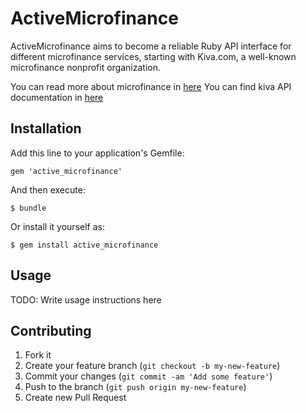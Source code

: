 # ActiveMicrofinance

ActiveMicrofinance aims to become a reliable Ruby API interface for different microfinance services, starting with Kiva.com, a well-known microfinance nonprofit organization.

You can read more about microfinance in [here](http://www.kiva.org/about/microfinance)
You can find kiva API documentation in [here](http://build.kiva.org/api)
## Installation

Add this line to your application's Gemfile:

    gem 'active_microfinance'

And then execute:

    $ bundle

Or install it yourself as:

    $ gem install active_microfinance

## Usage

TODO: Write usage instructions here

## Contributing

1. Fork it
2. Create your feature branch (`git checkout -b my-new-feature`)
3. Commit your changes (`git commit -am 'Add some feature'`)
4. Push to the branch (`git push origin my-new-feature`)
5. Create new Pull Request

